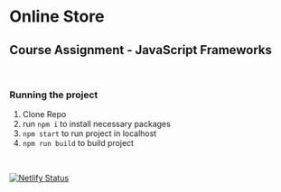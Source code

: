 # Online Store

## Course Assignment - JavaScript Frameworks

&nbsp;

### Running the project

1. Clone Repo
2. run `npm i` to install necessary packages
3. `npm start` to run project in localhost
4. `npm run build` to build project

&nbsp;

[![Netlify Status](https://api.netlify.com/api/v1/badges/f8f17696-f428-49a2-884d-54df8307c3ff/deploy-status)](https://app.netlify.com/sites/buystuffnorway/deploys)
